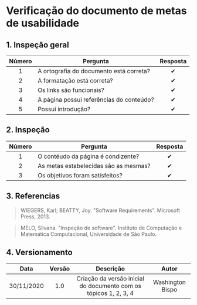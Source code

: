 # Verificação do documento de metas de usabilidade

## 1. Inspeção geral

|Número|Pergunta|Resposta|
|:--:|--|:--:|
| 1 | A ortografia do documento está correta? | ✔ |
| 2 | A formatação está correta? | ✔ |
| 3 | Os links são funcionais? | ✔ |
| 4 | A página possui referências do conteúdo? | ✔ |
| 5 | Possui introdução? | ✔ |

## 2. Inspeção

|Número|Pergunta|Resposta|
|:--:|--|:--:|
| 1 | O contéudo da página é condizente? | ✔ |
| 2 | As metas estabelecidas são as mesmas? | ✔ |
| 3 | Os objetivos foram satisfeitos? | ✔ |

## 3. Referencias

>WIEGERS, Karl; BEATTY, Joy. "Software Requirements". Microsoft Press, 2013.

>MELO, Silvana. "Inspeção de software". Instituto de Computação e Matemática Computacional, Universidade de São Paulo.

## 4. Versionamento

|Data|Versão|Descrição|Autor|
|:-:|:-:|:-:|:-:|
|30/11/2020|1.0|Criação da versão inicial do documento com os tópicos 1, 2, 3, 4|Washington Bispo|